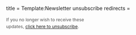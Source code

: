 title = Template:Newsletter unsubscribe
redirects =
>>>>

<div style="font-size:12px;color:#555;line-height:1.6;">If you no longer wish to receive these <br />updates, <html><a href="*|UNSUB|*" target="_blank">click here to unsubscribe</a></html>. </div>